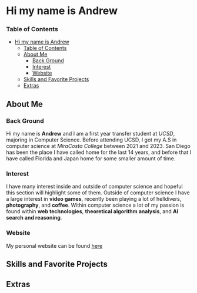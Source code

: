# Hi my name is Andrew
### Table of Contents
- [Hi my name is Andrew](#hi-my-name-is-andrew)
    - [Table of Contents](#table-of-contents)
  - [About Me](#about-me)
    - [Back Ground](#back-ground)
    - [Interest](#interest)
    - [Website](#website)
  - [Skills and Favorite Projects](#skills-and-favorite-projects)
  - [Extras](#extras)

## About Me
###  Back Ground
Hi my name is **Andrew** and I am a first year transfer student at *UCSD*, majoring in Computer Science. Before attending UCSD, I got my A.S in computer science at *MiraCosta College* between 2021 and 2023. San Diego has been the place I have called home for the last 14 years, and before that I have called  Florida and Japan home for some smaller amount of time.
### Interest
I have many interest inside and outside of computer science and hopeful this section will highlight some of them. Outside of computer science I have a large interest in **video games**, recently been playing a lot of helldivers, **photography**, and **coffee**. Within computer science a lot of my passion is found within **web technologies**, **theoretical algorithm analysis**, and **AI search and reasoning**.

### Website
My personal website can be found [here](https://andrewpegg.dev)

## Skills and Favorite Projects

## Extras